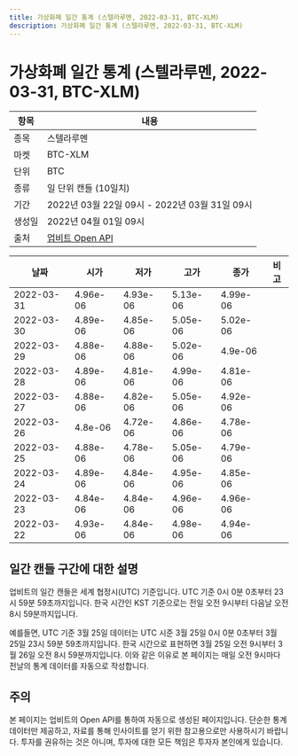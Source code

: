 ```yaml
---
title: 가상화폐 일간 통계 (스텔라루멘, 2022-03-31, BTC-XLM)
description: 가상화폐 일간 통계 (스텔라루멘, 2022-03-31, BTC-XLM)
---
```



가상화폐 일간 통계 (스텔라루멘, 2022-03-31, BTC-XLM)
===

|항목|내용|
|--|--|
|종목|스텔라루멘|
|마켓|BTC-XLM|
|단위|BTC|
|종류|일 단위 캔들 (10일치)|
|기간|2022년 03월 22일 09시 - 2022년 03월 31일 09시|
|생성일|2022년 04월 01일 09시|
|출처|[업비트 Open API](https://docs.upbit.com)|


|날짜|시가|저가|고가|종가|비고|
|--|--|--|--|--|--|
|2022-03-31|4.96e-06|4.93e-06|5.13e-06|4.99e-06|    |
|2022-03-30|4.89e-06|4.85e-06|5.05e-06|5.02e-06|    |
|2022-03-29|4.88e-06|4.88e-06|5.02e-06|4.9e-06|    |
|2022-03-28|4.89e-06|4.81e-06|4.99e-06|4.81e-06|    |
|2022-03-27|4.88e-06|4.82e-06|5.05e-06|4.92e-06|    |
|2022-03-26|4.8e-06|4.72e-06|4.86e-06|4.78e-06|    |
|2022-03-25|4.88e-06|4.78e-06|5.05e-06|4.79e-06|    |
|2022-03-24|4.89e-06|4.84e-06|4.95e-06|4.85e-06|    |
|2022-03-23|4.84e-06|4.84e-06|4.96e-06|4.96e-06|    |
|2022-03-22|4.93e-06|4.84e-06|4.98e-06|4.94e-06|    |


일간 캔들 구간에 대한 설명
---


업비트의 일간 캔들은 세계 협정시(UTC) 기준입니다. 
UTC 기준 0시 0분 0초부터 23시 59분 59초까지입니다. 
한국 시간인 KST 기준으로는 전일 오전 9시부터 다음날 오전 8시 59분까지입니다. 


예를들면, UTC 기준 3월 25일 데이터는 UTC 시준 3월 25일 0시 0분 0초부터 3월 25일 23시 59분 59초까지입니다. 
한국 시간으로 표현하면 3월 25일 오전 9시부터 3월 26일 오전 8시 59분까지입니다. 
이와 같은 이유로 본 페이지는 매일 오전 9시마다 전날의 통계 데이터를 자동으로 작성합니다. 


주의
---


본 페이지는 업비트의 Open API를 통하여 자동으로 생성된 페이지입니다. 
단순한 통계 데이터만 제공하고, 자료를 통해 인사이트를 얻기 위한 참고용으로만 사용하시기 바랍니다. 
투자를 권유하는 것은 아니며, 투자에 대한 모든 책임은 투자자 본인에게 있습니다. 
